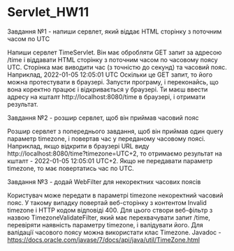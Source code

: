 # Servlet_HW11

Завдання №1 - напиши сервлет, який віддає HTML сторінку з поточним часом по UTC

Напиши сервлет TimeServlet. Він має обробляти GET запит за адресою /time і віддавати HTML сторінку з поточним часом по часовому поясу UTC.
Сторінка має виводити час (з точністю до секунд) та часовий пояс. Наприклад, 2022-01-05 12:05:01 UTC
Оскільки це GET запит, то його можна протестувати в браузері. Запусти програму, і переконайсь, що вона коректно працює і відкривається у браузері. Ти маєш ввести адресу на кшталт http://localhost:8080/time в браузері, і отримати результат.

Завдання №2 - розшир сервлет, щоб він приймав часовий пояс

Розшир сервлет з попереднього завдання, щоб він приймав один query параметр timezone, і повертав час у переданому часовому поясі.
Наприклад, якщо відкрити в браузері URL виду http://localhost:8080/time?timezone=UTC+2, то отримаємо результат на кшталт - 2022-01-05 12:05:01 UTC+2.
Якщо не передавати параметр timezone, то має повертатись час по UTC.

Завдання №3 - додай WebFilter для некоректних часових поясів

Користувач може передати в параметрі timezone некоректний часовий пояс. У такому випадку повертай веб-сторінку з контентом Invalid timezone і HTTP кодом відповіді 400.
Для цього створи веб-фільтр з назвою TimezoneValidateFilter, який має перехвачувати запит /time, перевіряти наявність параметру timezone, і валідувати його.
Для валідації часового поясу можна використати клас Timezone. Javadoc - https://docs.oracle.com/javase/7/docs/api/java/util/TimeZone.html
